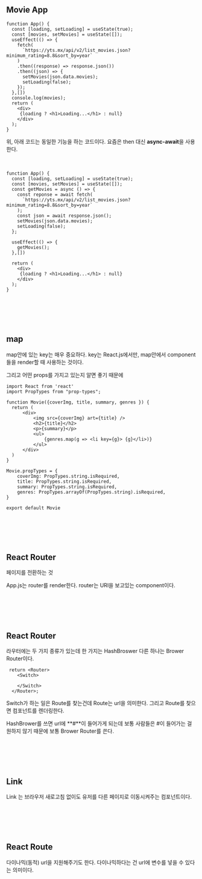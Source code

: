 ## Movie App 

```
function App() {
  const [loading, setLoading] = useState(true);
  const [movies, setMovies] = useState([]);
  useEffect(() => {
    fetch(
      `https://yts.mx/api/v2/list_movies.json?minimum_rating=8.8&sort_by=year`
    )
    .then((response) => response.json())
    .then((json) => {
      setMovies(json.data.movies);
      setLoading(false);
    });
  },[])
  console.log(movies);
  return (
    <div>
     {loading ? <h1>Loading...</h1> : null}
    </div>
  );
}
```
위, 아래 코드는 동일한 기능을 하는 코드이다. 
요즘은 then 대신 **async-await**을 사용한다.
<br><br><br>
```
function App() {
  const [loading, setLoading] = useState(true);
  const [movies, setMovies] = useState([]);
  const getMovies = async () => {
    const reponse = await fetch(
      `https://yts.mx/api/v2/list_movies.json?minimum_rating=8.8&sort_by=year`
    );
    const json = await response.json();
    setMovies(json.data.movies);
    setLoading(false);
  };

  useEffect(() => {
    getMovies();
  },[])
  
  return (
    <div>
     {loading ? <h1>Loading...</h1> : null}
    </div>
  );
}
```
<br><br><br><br>

## map
map안에 있는 key는 매우 중요하다.
key는 React.js에서만, map안에서 component들을 render할 때 사용하는 것이다.

그리고 어떤 props를 가지고 있는지 알면 좋기 때문에
```
import React from 'react'
import PropTypes from "prop-types";

function Movie({coverImg, title, summary, genres }) {
  return (
      <div>
          <img src={coverImg} art={title} />
          <h2>{title}</h2>
          <p>{summary}</p>
          <ul>
              {genres.map(g => <li key={g}> {g}</li>)}
          </ul>
      </div>
  )
}

Movie.propTypes = {
    coverImg: PropTypes.string.isRequired,
    title: PropTypes.string.isRequired,
    summary: PropTypes.string.isRequired,
    genres: PropTypes.arrayOf(PropTypes.string).isRequired,
}

export default Movie
```
<br><br><br><br>

## React Router
페이지를 전환하는 것

App.js는 router를 render한다.
router는 URl을 보고있는 component이다.

<br><br><br><br>

## React Router
라우터에는 두 가지 종류가 있는데
한 가지는 HashBroswer
다른 하나는 Brower Router이다.


```
 return <Router>
    <Switch>
      
    </Switch>
  </Router>;

```
Switch가 하는 일은 Route를 찾는건데 Route는 url을 의미한다.
그리고 Route를 찾으면 컴포넌트를 렌더링한다.

HashBrower를 쓰면 url에 **#**이 들어가게 되는데
보통 사람들은 #이 들어가는 걸 원하지 않기 때문에
보통 Brower Router를 쓴다.

<br><br><br><br>

## Link
Link 는 브라우저 새로고침 없이도 유저를 다른 페이지로 이동시켜주는 컴포넌트이다.

<br><br><br><br>

## React Route
다이나믹(동적) url을 지원해주기도 한다.
다이나믹하다는 건 url에 변수를 넣을 수 있다는 의미이다.


